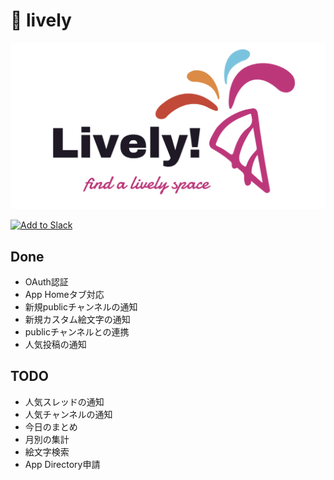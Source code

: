 # :tada: lively

![logo](https://github.com/mikan3rd/lively/blob/main/logo.png)

<a href="https://asia-northeast1-lively-82e58.cloudfunctions.net/slackOAuthUrl"><img alt="Add to Slack" height="40" width="139" src="https://platform.slack-edge.com/img/add_to_slack.png" srcSet="https://platform.slack-edge.com/img/add_to_slack.png 1x, https://platform.slack-edge.com/img/add_to_slack@2x.png 2x" /></a>

## Done
- OAuth認証
- App Homeタブ対応
- 新規publicチャンネルの通知
- 新規カスタム絵文字の通知
- publicチャンネルとの連携
- 人気投稿の通知

## TODO
- 人気スレッドの通知
- 人気チャンネルの通知
- 今日のまとめ
- 月別の集計
- 絵文字検索
- App Directory申請
